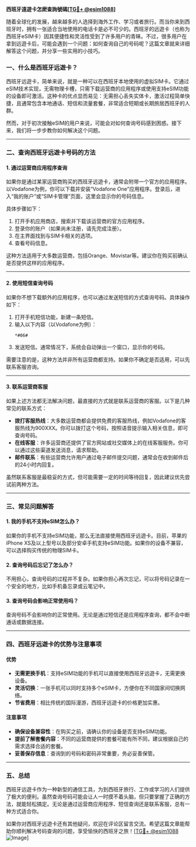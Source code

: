 **西班牙遠遊卡怎麽查詢號碼[[TG💪+ @esim1088](https://t.me/s/esim1088)]**

随着全球化的发展，越来越多的人选择到海外工作、学习或者旅行。而当你来到西班牙时，拥有一张适合当地使用的电话卡是必不可少的。西班牙的远遊卡（也称为西班牙eSIM卡）因其便捷性和灵活性受到了许多用户的青睐。不过，很多用户在拿到远遊卡后，可能会遇到一个问题：如何查询自己的号码呢？这篇文章就来详细解答这个问题，并分享一些实用的小技巧。

### **一、什么是西班牙远遊卡？**

西班牙远遊卡，简单来说，就是一种可以在西班牙本地使用的虚拟SIM卡。它通过eSIM技术实现，无需物理卡槽，只需下载运营商的应用程序或使用支持eSIM功能的设备即可激活。这种卡的优点显而易见：无需担心丢失实体卡，激活过程简单快捷，且通常包含本地通话、短信和流量套餐，非常适合短期或长期旅居西班牙的人群。

然而，对于初次接触eSIM的用户来说，可能会对如何查询号码感到困惑。接下来，我们将一步步教你如何解决这个问题。

---

### **二、查询西班牙远遊卡号码的方法**

#### **1. 通过运营商应用程序查询**
如果你是通过某家运营商购买的西班牙远遊卡，通常会附带一个官方的应用程序。以Vodafone为例，你可以下载并安装“Vodafone One”应用程序。登录后，进入“我的账户”或“SIM卡管理”页面，这里会显示你的号码信息。

具体步骤如下：
1. 打开手机应用商店，搜索并下载该运营商的官方应用程序。
2. 登录你的账户（如果尚未注册，请先完成注册）。
3. 在主界面找到与SIM卡相关的选项。
4. 查看号码信息。

这种方法适用于大多数运营商，包括Orange、Movistar等。建议你在购买前确认是否提供这样的应用程序。

---

#### **2. 使用短信查询号码**
如果你不想下载额外的应用程序，也可以通过发送短信的方式查询号码。具体操作如下：

1. 打开手机短信功能，新建一条短信。
2. 输入以下内容（以Vodafone为例）：
   ```
   *#06#
   ```
3. 发送短信。通常情况下，系统会自动弹出一个窗口，显示你的号码。

需要注意的是，这种方法并非所有运营商都支持。如果你不确定是否适用，可以先联系客服咨询。

---

#### **3. 联系运营商客服**
如果上述方法都无法解决问题，最直接的方式就是联系运营商的客服。以下是几种常见的联系方式：

- **拨打客服热线**：大多数运营商都会提供免费的客服热线，例如Vodafone的客服热线为900XXX。你可以拨打这个号码，按照语音提示输入相关信息，即可查询号码。
- **在线客服**：许多运营商还提供了官方网站或社交媒体上的在线客服服务。你可以通过这些渠道发送消息，请求帮助。
- **邮件联系**：有些运营商允许用户通过电子邮件提交问题，通常会在收到邮件后的24小时内回复。

虽然联系客服是最稳妥的方式，但可能需要一定的时间等待回复，因此建议优先尝试前两种方法。

---

### **三、常见问题解答**

#### **1. 我的手机不支持eSIM怎么办？**
如果你的手机不支持eSIM功能，那么无法直接使用西班牙远遊卡。目前，苹果的iPhone XS及以上型号以及部分安卓手机支持eSIM功能。如果你的设备不兼容，可以选择购买传统的物理SIM卡。

#### **2. 查询号码后忘记了怎么办？**
不用担心，查询号码的过程并不复杂。如果你担心再次忘记，可以将号码记录在一个安全的地方，比如手机备忘录或云笔记中。

#### **3. 查询号码会影响正常使用吗？**
查询号码不会影响你的正常使用。无论是通过短信还是应用程序查询，都不会中断通话或数据连接。

---

### **四、西班牙远遊卡的优势与注意事项**

#### **优势**
- **无需更换手机**：支持eSIM功能的手机可以直接使用西班牙远遊卡，无需更换设备。
- **灵活切换**：一张手机可以同时支持多个eSIM卡，方便你在不同国家间切换网络。
- **节省费用**：相比传统的国际漫游，西班牙远遊卡的价格更加实惠。

#### **注意事项**
- **确保设备兼容性**：在购买之前，请确认你的设备是否支持eSIM功能。
- **提前了解套餐内容**：不同的运营商提供的套餐可能有所不同，建议根据自己的需求选择合适的套餐。
- **妥善保存信息**：查询到的号码和密码非常重要，务必妥善保管。

---

### **五、总结**

西班牙远遊卡作为一种新型的通信工具，为到西班牙旅行、工作或学习的人们提供了极大的便利。虽然查询号码可能会让人一时摸不着头脑，但只要掌握了正确的方法，就能轻松搞定。无论是通过运营商应用程序、短信查询还是联系客服，总有一种方式适合你。

如果你对西班牙远遊卡还有其他疑问，欢迎在评论区留言交流。希望这篇文章能帮助你顺利解决号码查询的问题，享受愉快的西班牙之旅！[[TG💪+ @esim1088](https://t.me/s/esim1088) ![Image](https://i.postimg.cc/4NQfJmqS/Snipaste-2025-05-13-00-14-12.png)]